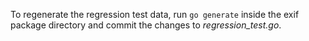 
To regenerate the regression test data, run `go generate` inside the exif
package directory and commit the changes to *regression_test.go*.

